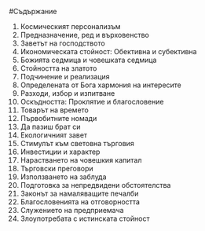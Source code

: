#Съдържание
1. Космическият персонализъм
2. Предназначение, ред и върховенство
3. Заветът на господството
4. Икономическата стойност: Обективна и субективна
5. Божията седмица и човешката седмица
6. Стойността на златото
7. Подчинение и реализация
8. Определената от Бога хармония на интересите
9. Разходи, избор и изпитване
10. Оскъдността: Проклятие и благословение
11. Товарът на времето
12. Първобитните номади
13. Да пазиш брат си
14. Екологичният завет
15. Стимулът към световна търговия
16. Инвестиции и характер
17. Нарастването на човешкия капитал
18. Търговски преговори
19. Използването на заблуда
20. Подготовка за непредвидени обстоятелства
21. Законът за намаляващите печалби
22. Благословенията на отговорността
23. Служението на предприемача
24. Злоупотребата с истинската стойност
